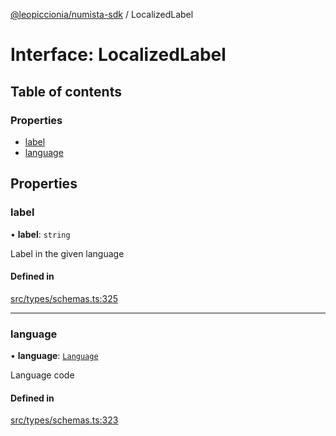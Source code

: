 [@leopiccionia/numista-sdk](../README.md) / LocalizedLabel

# Interface: LocalizedLabel

## Table of contents

### Properties

- [label](LocalizedLabel.md#label)
- [language](LocalizedLabel.md#language)

## Properties

### label

• **label**: `string`

Label in the given language

#### Defined in

[src/types/schemas.ts:325](https://github.com/leopiccionia/numista-sdk/blob/0647f5f/src/types/schemas.ts#L325)

___

### language

• **language**: [`Language`](../README.md#language)

Language code

#### Defined in

[src/types/schemas.ts:323](https://github.com/leopiccionia/numista-sdk/blob/0647f5f/src/types/schemas.ts#L323)
